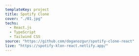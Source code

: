 ```yaml
---
templateKey: project
title: Spotify Clone
cover: "./01.jpg"
techs:
  - React.js
  - TypeScript
  - Tailwind CSS
source: "https://github.com/doganozgur/spotify-clone-react"
live: "https://spotify-klon-react.netlify.app/"
---
```

